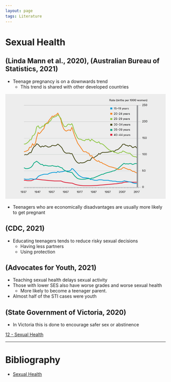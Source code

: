 ```yaml
---
layout: page
tags: Literature 
---
```


# Sexual Health

## (Linda Mann et al., 2020), (Australian Bureau of Statistics, 2021)

- Teenage pregnancy is on a downwards trend
	- This trend is shared with other developed countries

![](../../../assets/Teenager%20Pregnancy%20Graph.png)

- Teenagers who are economically disadvantages are usually more likely to get pregnant

## (CDC, 2021)

- Educating teenagers tends to reduce risky sexual decisions
	- Having less partners
	- Using protection

## (Advocates for Youth, 2021)

- Teaching sexual health delays sexual activity
- Those with lower SES also have worse grades and worse sexual health
	- More likely to become a teenager parent.
- Almost half of the STI cases were youth

## (State Government of Victoria, 2020)

- In Victoria this is done to encourage safer sex or abstinence

[12 - Sexual Health](../3%20Permanent%20Notes/12%20-%20Sexual%20Health)

---

# Bibliography

- [Sexual Health](../4%20Citation%20Notes/Sexual%20Health)